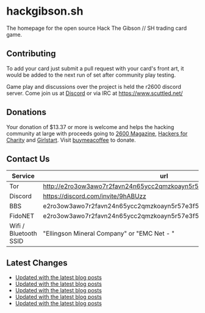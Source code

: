 # hackgibson.sh
The homepage for the open source Hack The Gibson // SH trading card game.


## Contributing

To add your card just submit a pull request with your card's front art, it would be added to the next run of set after community play testing.

Game play and discussions over the project is held the r2600 discord server. Come join us at [Discord](https://discord.com/invite/9hABUzz) or via IRC at https://www.scuttled.net/


## Donations

Your donation of $13.37 or more is welcome and helps the hacking community at large with proceeds going to [2600 Magazine](https://2600.com/), [Hackers for Charity](https://hackersforcharity.org) and [Girlstart](https://girlstart.org).  Visit [buymeacoffee](https://www.buymeacoffee.com/hackgibson.sh) to donate.


## Contact Us

Service | url
-|-
Tor | http://e2ro3ow3awo7r2favn24n65ycc2qmzkoayn5r57e3f56nvjwdcgg32ad.onion
Discord | https://discord.com/invite/9hABUzz
BBS | e2ro3ow3awo7r2favn24n65ycc2qmzkoayn5r57e3f56nvjwdcgg32ad.onion:23
FidoNET | e2ro3ow3awo7r2favn24n65ycc2qmzkoayn5r57e3f56nvjwdcgg32ad.onion:24554
Wifi / Bluetooth SSID | "Ellingson Mineral Company" or "EMC Net - <fidonet address>"

## Latest Changes
<!-- BLOG-POST-LIST:START -->
- [Updated with the latest blog posts](https://github.com/DFW2600/hackgibson.sh/commit/4e61292b5b6b94f14416da1f9588a4580c923c4b)
- [Updated with the latest blog posts](https://github.com/DFW2600/hackgibson.sh/commit/ec92903ee30ea05d743187aec58775ad5fa6d3eb)
- [Updated with the latest blog posts](https://github.com/DFW2600/hackgibson.sh/commit/22c3628efa05f895b9775bffd52bdafbcce21dd3)
- [Updated with the latest blog posts](https://github.com/DFW2600/hackgibson.sh/commit/71fb931be0cb4265a3ff60ddcbcbd8dbfeadae8a)
- [Updated with the latest blog posts](https://github.com/DFW2600/hackgibson.sh/commit/eb0845a80103c85a4712735fed27dacb99c5d2a3)
<!-- BLOG-POST-LIST:END -->
